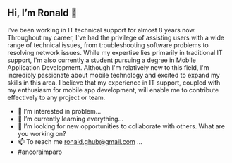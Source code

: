 ## Hi, I’m Ronald 👋
 I've been working in IT technical support for almost 8 years now. Throughout my career, I've had the privilege of assisting users with a wide range of technical issues, from troubleshooting software problems to resolving network issues. While my expertise lies primarily in traditional IT support, I'm also currently a student pursuing a degree in Mobile Application Development. Although I'm relatively new to this field, I'm incredibly passionate about mobile technology and excited to expand my skills in this area. I believe that my experience in IT support, coupled with my enthusiasm for mobile app development, will enable me to contribute effectively to any project or team.
- 👀 I’m interested in problem...
- 🌱 I’m currently learning everything...
- 💞️ I’m looking for new opportunities to collaborate with others. What are you working on?
- 📫 To reach me ronald.ghub@gmail.com ...
- #ancoraimparo
